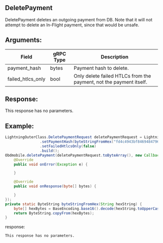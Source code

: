 ## DeletePayment

DeletePayment deletes an outgoing payment from DB. Note that it will not attempt to delete an In-Flight payment, since that would be unsafe.

## Arguments:
| Field		   |	gRPC Type		|	   Description  |
| -------- 	 |	---------   |    ---------    |
| payment_hash   |	bytes	    |Payment hash to delete.|
| failed_htlcs_only   |	bool	    |Only delete failed HTLCs from the payment, not the payment itself.|

## Response:
This response has no parameters.

## Example:

<!--
java code example
-->

```java
LightningOuterClass.DeletePaymentRequest deletePaymentRequest = LightningOuterClass.DeletePaymentRequest.newBuilder()
                .setPaymentHash(byteStringFromHex("fd4c4943bf84694847960d8b7c50f37a23d6e77196fec0b5aab69cba969f453f"))
                .setFailedHtlcsOnly(false)
                .build();
Obdmobile.deletePayment(deletePaymentRequest.toByteArray(), new Callback() {
    @Override
    public void onError(Exception e) {

    }

    @Override
    public void onResponse(byte[] bytes) {

    }
});
private static ByteString byteStringFromHex(String hexString) {
    byte[] hexBytes = BaseEncoding.base16().decode(hexString.toUpperCase());
    return ByteString.copyFrom(hexBytes);
}
```

<!--
The response for the example
-->
response:
```
This response has no parameters.
```